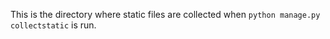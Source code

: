 This is the directory where static files are collected when
`python manage.py collectstatic` is run.

